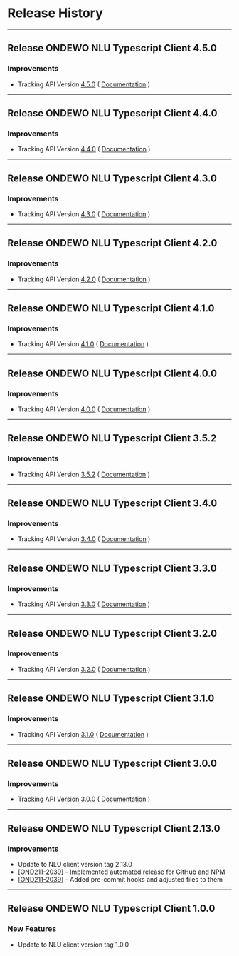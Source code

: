 # Release History

***************** 
## Release ONDEWO NLU Typescript Client 4.5.0 
 
### Improvements 
 * Tracking API Version [4.5.0](https://github.com/ondewo/ondewo-nlu-api/releases/tag/4.5.0) ( [Documentation](https://ondewo.github.io/ondewo-nlu-api/) ) 


***************** 
## Release ONDEWO NLU Typescript Client 4.4.0 
 
### Improvements 
 * Tracking API Version [4.4.0](https://github.com/ondewo/ondewo-nlu-api/releases/tag/4.4.0) ( [Documentation](https://ondewo.github.io/ondewo-nlu-api/) ) 


***************** 
## Release ONDEWO NLU Typescript Client 4.3.0 
 
### Improvements 
 * Tracking API Version [4.3.0](https://github.com/ondewo/ondewo-nlu-api/releases/tag/4.3.0) ( [Documentation](https://ondewo.github.io/ondewo-nlu-api/) ) 


***************** 
## Release ONDEWO NLU Typescript Client 4.2.0 
 
### Improvements 
 * Tracking API Version [4.2.0](https://github.com/ondewo/ondewo-nlu-api/releases/tag/4.2.0) ( [Documentation](https://ondewo.github.io/ondewo-nlu-api/) ) 


***************** 
## Release ONDEWO NLU Typescript Client 4.1.0 
 
### Improvements 
 * Tracking API Version [4.1.0](https://github.com/ondewo/ondewo-nlu-api/releases/tag/4.1.0) ( [Documentation](https://ondewo.github.io/ondewo-nlu-api/) ) 


***************** 
## Release ONDEWO NLU Typescript Client 4.0.0 
 
### Improvements 
 * Tracking API Version [4.0.0](https://github.com/ondewo/ondewo-nlu-api/releases/tag/4.0.0) ( [Documentation](https://ondewo.github.io/ondewo-nlu-api/) ) 


***************** 
## Release ONDEWO NLU Typescript Client 3.5.2 
 
### Improvements 
 * Tracking API Version [3.5.2](https://github.com/ondewo/ondewo-nlu-api/releases/tag/3.5.2) ( [Documentation](https://ondewo.github.io/ondewo-nlu-api/) ) 


***************** 
## Release ONDEWO NLU Typescript Client 3.4.0 
 
### Improvements 
 * Tracking API Version [3.4.0](https://github.com/ondewo/ondewo-nlu-api/releases/tag/3.4.0) ( [Documentation](https://ondewo.github.io/ondewo-nlu-api/) ) 


***************** 
## Release ONDEWO NLU Typescript Client 3.3.0 
 
### Improvements 
 * Tracking API Version [3.3.0](https://github.com/ondewo/ondewo-nlu-api/releases/tag/3.3.0) ( [Documentation](https://ondewo.github.io/ondewo-nlu-api/) ) 


***************** 
## Release ONDEWO NLU Typescript Client 3.2.0 
 
### Improvements 
 * Tracking API Version [3.2.0](https://github.com/ondewo/ondewo-nlu-api/releases/tag/3.2.0) ( [Documentation](https://ondewo.github.io/ondewo-nlu-api/) ) 


***************** 
## Release ONDEWO NLU Typescript Client 3.1.0 
 
### Improvements 
 * Tracking API Version [3.1.0](https://github.com/ondewo/ondewo-nlu-api/releases/tag/3.1.0) ( [Documentation](https://ondewo.github.io/ondewo-nlu-api/) ) 


***************** 
## Release ONDEWO NLU Typescript Client 3.0.0 
 
### Improvements 
 * Tracking API Version [3.0.0](https://github.com/ondewo/ondewo-nlu-api/releases/tag/3.0.0) ( [Documentation](https://ondewo.github.io/ondewo-nlu-api/) ) 

*****************

## Release ONDEWO NLU Typescript Client 2.13.0

### Improvements
 * Update to NLU client version tag 2.13.0
 * [[OND211-2039]](https://ondewo.atlassian.net/browse/OND211-2039) - Implemented automated release for GitHub and NPM
 * [[OND211-2039]](https://ondewo.atlassian.net/browse/OND211-2039) - Added pre-commit hooks and adjusted files to them

*****************

## Release ONDEWO NLU Typescript Client 1.0.0

### New Features
 * Update to NLU client version tag 1.0.0